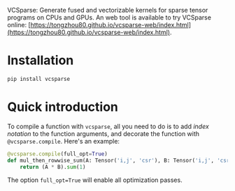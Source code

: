 VCSparse: Generate fused and vectorizable kernels for sparse tensor programs on CPUs and GPUs. An web tool is available to try VCSparse online: [https://tongzhou80.github.io/vcsparse-web/index.html](https://tongzhou80.github.io/vcsparse-web/index.html).

# Installation

```bash
pip install vcsparse
```

# Quick introduction

To compile a function with `vcsparse`, all you need to do is to add *index notation* to the function arguments, 
and decorate the function with `@vcsparse.compile`. Here's an example:

```python
@vcsparse.compile(full_opt=True)
def mul_then_rowwise_sum(A: Tensor('i,j', 'csr'), B: Tensor('i,j', 'csr')):
    return (A * B).sum(1)
```

The option `full_opt=True` will enable all optimization passes. 